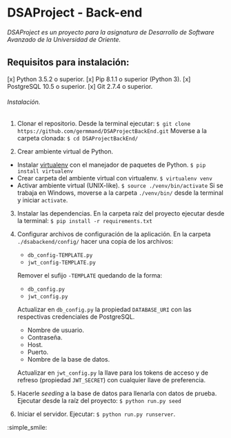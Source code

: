 # DSAProject - Back-end

###### DSAProject es un proyecto para la asignatura de Desarrollo de Software Avanzado de la Universidad de Oriente.

## Requisitos para instalación:
[x] Python 3.5.2 o superior.
[x] Pip 8.1.1 o superior (Python 3).
[x] PostgreSQL 10.5 o superior.
[x] Git 2.7.4 o superior.

###### Instalación.

1. Clonar el repositorio.
   Desde la terminal ejecutar:
   `$ git clone https://github.com/germmand/DSAProjectBackEnd.git`
   Moverse a la carpeta clonada:
   `$ cd DSAProjectBackEnd/`

2. Crear ambiente virtual de Python.
 * Instalar [virtualenv](https://python-guide-cn.readthedocs.io/en/latest/dev/virtualenvs.html) con el manejador de paquetes de Python.
   `$ pip install virtualenv`
 * Crear carpeta del ambiente virtual con virtualenv.
   `$ virtualenv venv`
 * Activar ambiente virtual (UNIX-like).
   `$ source ./venv/bin/activate`
   Si se trabaja en Windows, moverse a la carpeta `./venv/bin/` desde la terminal y iniciar `activate`.

3. Instalar las dependencias.
   En la carpeta raíz del proyecto ejecutar desde la terminal:
   `$ pip install -r requirements.txt`

4. Configurar archivos de configuración de la aplicación.
   En la carpeta `./dsabackend/config/` hacer una copia de los archivos:
   * `db_config-TEMPLATE.py`
   * `jwt_config-TEMPLATE.py`

   Remover el sufijo `-TEMPLATE` quedando de la forma:
   * `db_config.py`
   * `jwt_config.py`

   Actualizar en `db_config.py` la propiedad `DATABASE_URI` con las respectivas credenciales de PostgreSQL.
   * Nombre de usuario.
   * Contraseña.
   * Host.
   * Puerto.
   * Nombre de la base de datos.

   Actualizar en `jwt_config.py` la llave para los tokens de acceso y de refreso (propiedad `JWT_SECRET`) con cualquier llave de preferencia.

5. Hacerle _seeding_ a la base de datos para llenarla con datos de prueba.
   Ejecutar desde la raíz del proyecto:
   `$ python run.py seed`

6. Iniciar el servidor.
   Ejecutar:
   `$ python run.py runserver`.

:simple_smile:
